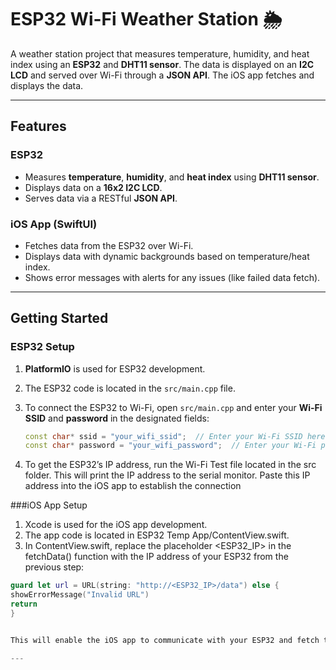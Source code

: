 # ESP32 Wi-Fi Weather Station 🌦️

A weather station project that measures temperature, humidity, and heat index using an **ESP32** and **DHT11 sensor**. The data is displayed on an **I2C LCD** and served over Wi-Fi through a **JSON API**. The iOS app fetches and displays the data.

---

## Features
### ESP32
- Measures **temperature**, **humidity**, and **heat index** using **DHT11 sensor**.
- Displays data on a **16x2 I2C LCD**.
- Serves data via a RESTful **JSON API**.

### iOS App (SwiftUI)
- Fetches data from the ESP32 over Wi-Fi.
- Displays data with dynamic backgrounds based on temperature/heat index.
- Shows error messages with alerts for any issues (like failed data fetch).

---

## Getting Started

### ESP32 Setup
1. **PlatformIO** is used for ESP32 development. 
2. The ESP32 code is located in the `src/main.cpp` file.
3. To connect the ESP32 to Wi-Fi, open `src/main.cpp` and enter your **Wi-Fi SSID** and **password** in the designated fields:

   ```cpp
   const char* ssid = "your_wifi_ssid";  // Enter your Wi-Fi SSID here
   const char* password = "your_wifi_password";  // Enter your Wi-Fi password here
4.	To get the ESP32’s IP address, run the Wi-Fi Test file located in the src folder. This will print the IP address to the serial monitor. Paste this IP address into the iOS app to establish the connection

###iOS App Setup
1.	Xcode is used for the iOS app development.
2. The app code is located in ESP32 Temp App/ContentView.swift.
3.	In ContentView.swift, replace the placeholder <ESP32_IP> in the fetchData() function with the IP address of your ESP32 from the previous step:

```swift
guard let url = URL(string: "http://<ESP32_IP>/data") else {
showErrorMessage("Invalid URL")
return
}


This will enable the iOS app to communicate with your ESP32 and fetch the sensor data.

---


